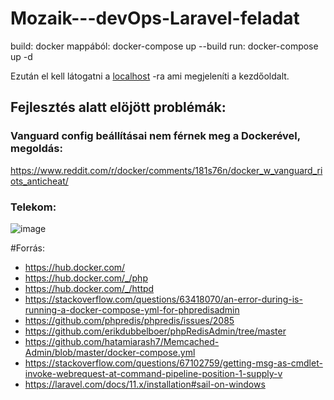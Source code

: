 # Mozaik---devOps-Laravel-feladat

build: docker mappából: docker-compose up --build
run: docker-compose up -d

Ezután el kell látogatni a [localhost](http://localhost/) -ra ami megjeleníti a kezdőoldalt.

## Fejlesztés alatt elöjött problémák:
### Vanguard config beállításai nem férnek meg a Dockerével, megoldás:
https://www.reddit.com/r/docker/comments/181s76n/docker_w_vanguard_riots_anticheat/

### Telekom:
![image](https://github.com/Aggron2k/Mozaik_devOps-Laravel-feladat/assets/40773753/5b2ff1e2-4476-4bc8-a22e-9f5d92077d55)

#Forrás:
- https://hub.docker.com/
- https://hub.docker.com/_/php
- https://hub.docker.com/_/httpd
- https://stackoverflow.com/questions/63418070/an-error-during-is-running-a-docker-compose-yml-for-phpredisadmin
- https://github.com/phpredis/phpredis/issues/2085
- https://github.com/erikdubbelboer/phpRedisAdmin/tree/master
- https://github.com/hatamiarash7/Memcached-Admin/blob/master/docker-compose.yml
- https://stackoverflow.com/questions/67102759/getting-msg-as-cmdlet-invoke-webrequest-at-command-pipeline-position-1-supply-v
- https://laravel.com/docs/11.x/installation#sail-on-windows

